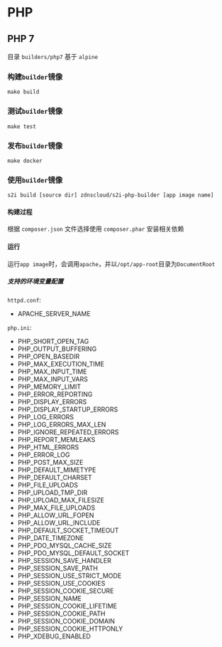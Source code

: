 # PHP

## PHP 7

目录 `builders/php7`
基于 `alpine`

### 构建`builder`镜像

```
make build
```

### 测试`builder`镜像

```
make test
```

### 发布`builder`镜像

```
make docker
```

### 使用`builder`镜像

```
s2i build [source dir] zdnscloud/s2i-php-builder [app image name]
```

#### 构建过程

根据 `composer.json` 文件选择使用 `composer.phar` 安装相关依赖

#### 运行

运行`app image`时，会调用`apache`，并以`/opt/app-root`目录为`DocumentRoot`

##### 支持的环境变量配置

`httpd.conf`:

- APACHE_SERVER_NAME

`php.ini`:

- PHP_SHORT_OPEN_TAG
- PHP_OUTPUT_BUFFERING
- PHP_OPEN_BASEDIR
- PHP_MAX_EXECUTION_TIME
- PHP_MAX_INPUT_TIME
- PHP_MAX_INPUT_VARS
- PHP_MEMORY_LIMIT
- PHP_ERROR_REPORTING
- PHP_DISPLAY_ERRORS
- PHP_DISPLAY_STARTUP_ERRORS
- PHP_LOG_ERRORS
- PHP_LOG_ERRORS_MAX_LEN
- PHP_IGNORE_REPEATED_ERRORS
- PHP_REPORT_MEMLEAKS
- PHP_HTML_ERRORS
- PHP_ERROR_LOG
- PHP_POST_MAX_SIZE
- PHP_DEFAULT_MIMETYPE
- PHP_DEFAULT_CHARSET
- PHP_FILE_UPLOADS
- PHP_UPLOAD_TMP_DIR
- PHP_UPLOAD_MAX_FILESIZE
- PHP_MAX_FILE_UPLOADS
- PHP_ALLOW_URL_FOPEN
- PHP_ALLOW_URL_INCLUDE
- PHP_DEFAULT_SOCKET_TIMEOUT
- PHP_DATE_TIMEZONE
- PHP_PDO_MYSQL_CACHE_SIZE
- PHP_PDO_MYSQL_DEFAULT_SOCKET
- PHP_SESSION_SAVE_HANDLER
- PHP_SESSION_SAVE_PATH
- PHP_SESSION_USE_STRICT_MODE
- PHP_SESSION_USE_COOKIES
- PHP_SESSION_COOKIE_SECURE
- PHP_SESSION_NAME
- PHP_SESSION_COOKIE_LIFETIME
- PHP_SESSION_COOKIE_PATH
- PHP_SESSION_COOKIE_DOMAIN
- PHP_SESSION_COOKIE_HTTPONLY
- PHP_XDEBUG_ENABLED
